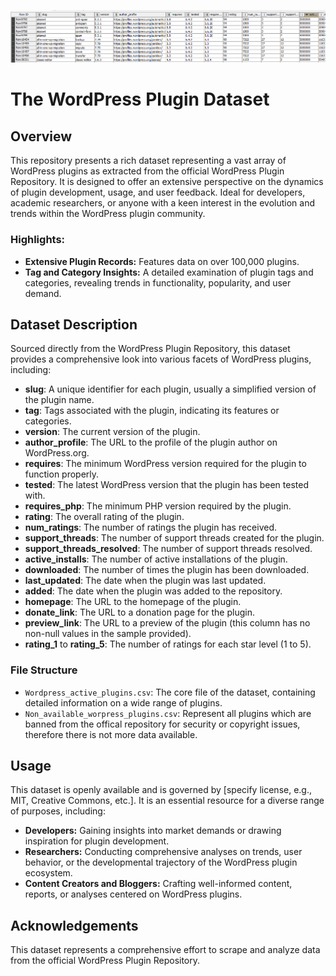![Header Image](https://raw.githubusercontent.com/jcmpagel/wordpress-dataset/main/Screenshot%202024-02-01%20110056.png)
# The WordPress Plugin Dataset

## Overview
This repository presents a rich dataset representing a vast array of WordPress plugins as extracted from the official WordPress Plugin Repository. It is designed to offer an extensive perspective on the dynamics of plugin development, usage, and user feedback. Ideal for developers, academic researchers, or anyone with a keen interest in the evolution and trends within the WordPress plugin community.

### Highlights:
- **Extensive Plugin Records:** Features data on over 100,000 plugins.
- **Tag and Category Insights:** A detailed examination of plugin tags and categories, revealing trends in functionality, popularity, and user demand.

## Dataset Description
Sourced directly from the WordPress Plugin Repository, this dataset provides a comprehensive look into various facets of WordPress plugins, including:

- **slug**: A unique identifier for each plugin, usually a simplified version of the plugin name.
- **tag**: Tags associated with the plugin, indicating its features or categories.
- **version**: The current version of the plugin.
- **author_profile**: The URL to the profile of the plugin author on WordPress.org.
- **requires**: The minimum WordPress version required for the plugin to function properly.
- **tested**: The latest WordPress version that the plugin has been tested with.
- **requires_php**: The minimum PHP version required by the plugin.
- **rating**: The overall rating of the plugin.
- **num_ratings**: The number of ratings the plugin has received.
- **support_threads**: The number of support threads created for the plugin.
- **support_threads_resolved**: The number of support threads resolved.
- **active_installs**: The number of active installations of the plugin.
- **downloaded**: The number of times the plugin has been downloaded.
- **last_updated**: The date when the plugin was last updated.
- **added**: The date when the plugin was added to the repository.
- **homepage**: The URL to the homepage of the plugin.
- **donate_link**: The URL to a donation page for the plugin.
- **preview_link**: The URL to a preview of the plugin (this column has no non-null values in the sample provided).
- **rating_1** to **rating_5**: The number of ratings for each star level (1 to 5).

### File Structure
- `Wordpress_active_plugins.csv`: The core file of the dataset, containing detailed information on a wide range of plugins.
- `Non_available_worpress_plugins.csv`: Represent all plugins which are banned from the offical repository for security or copyright issues, therefore there is not more data available.

## Usage
This dataset is openly available and is governed by [specify license, e.g., MIT, Creative Commons, etc.]. It is an essential resource for a diverse range of purposes, including:
- **Developers:** Gaining insights into market demands or drawing inspiration for plugin development.
- **Researchers:** Conducting comprehensive analyses on trends, user behavior, or the developmental trajectory of the WordPress plugin ecosystem.
- **Content Creators and Bloggers:** Crafting well-informed content, reports, or analyses centered on WordPress plugins.


## Acknowledgements
This dataset represents a comprehensive effort to scrape and analyze data from the official WordPress Plugin Repository.
